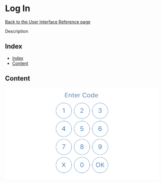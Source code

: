 # Log In

[Back to the User Interface Reference page](README.md#readme)

Description

## Index
* [Index](#index)
* [Content](#content)

## Content

![Log In](/Documentation/Pictures/UI/Log%20In.png)
